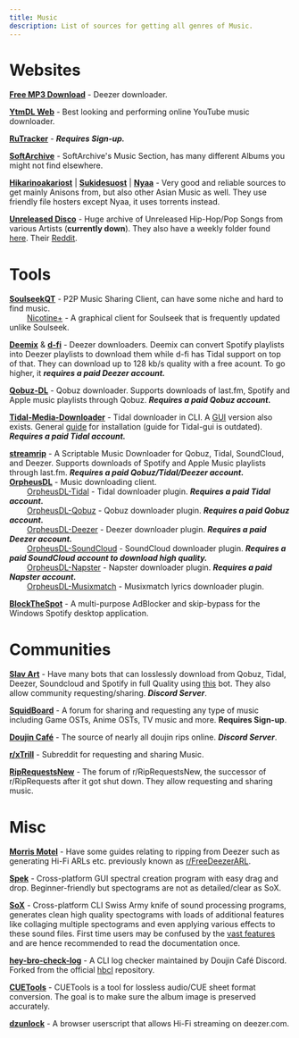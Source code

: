 ```yaml
---
title: Music
description: List of sources for getting all genres of Music.
---
```

# Websites

[**Free MP3 Download**](https://free-mp3-download.net/) - Deezer downloader.

[**YtmDL Web**](https://ytmdl.deepjyoti30.dev/) - Best looking and performing online YouTube music downloader.

[**RuTracker**](https://rutracker.org) - **_Requires Sign-up._**  

[**SoftArchive**](https://sanet.st/music/) - SoftArchive's Music Section, has many different Albums you might not find elsewhere.

[**Hikarinoakariost**](https://hikarinoakari.com/) | [**Sukidesuost**](https://sukidesuost.info/) | [**Nyaa**](https://nyaa.si/?c=2_0) - Very good and reliable sources to get mainly Anisons from, but also other Asian Music as well. They use friendly file hosters except Nyaa, it uses torrents instead.

[**Unreleased Disco**](https://unreleased.me/) - Huge archive of Unreleased Hip-Hop/Pop Songs from various Artists (**currently down**). They also have a weekly folder found [here](https://unreleased.me/updates). Their [Reddit](https://UnreleasedDisco.reddit.com).

# Tools

[**SoulseekQT**](https://www.slsknet.org/) - P2P Music Sharing Client, can have some niche and hard to find music.     
&nbsp;&nbsp;&nbsp;&nbsp;&nbsp;&nbsp;&nbsp;&nbsp;[Nicotine+](https://nicotine-plus.org/) - A graphical client for Soulseek that is frequently updated unlike Soulseek.

[**Deemix**](https://deemix.app) & [**d-fi**](https://notabug.org/sayem314/d-fi) - Deezer downloaders. Deemix can convert Spotify playlists into Deezer playlists to download them while d-fi has Tidal support on top of that. They can download up to 128 kb/s quality with a free acount. To go higher, it **_requires a paid Deezer account._**

[**Qobuz-DL**](https://github.com/vitiko98/qobuz-dl) - Qobuz downloader. Supports downloads of last.fm, Spotify and Apple music playlists through Qobuz. **_Requires a paid Qobuz account._**  

[**Tidal-Media-Downloader**](https://github.com/yaronzz/Tidal-Media-Downloader) - Tidal downloader in CLI. A [GUI](https://github.com/yaronzz/Tidal-Media-Downloader-PRO) version also exists. General [guide](https://yaronzz.com/post/tidal_dl_installation/) for installation (guide for Tidal-gui is outdated). **_Requires a paid Tidal account._** 

[**streamrip**](https://github.com/nathom/streamrip) - A Scriptable Music Downloader for Qobuz, Tidal, SoundCloud, and Deezer. Supports downloads of Spotify and Apple Music playlists through last.fm. **_Requires a paid Qobuz/Tidal/Deezer account._**    
[**OrpheusDL**](https://github.com/yarrm80s/orpheusdl) - Music downloading client.  
&nbsp;&nbsp;&nbsp;&nbsp;&nbsp;&nbsp;&nbsp;&nbsp;[OrpheusDL-Tidal](https://github.com/Dniel97/orpheusdl-tidal) - Tidal downloader plugin. **_Requires a paid Tidal account._**  
&nbsp;&nbsp;&nbsp;&nbsp;&nbsp;&nbsp;&nbsp;&nbsp;[OrpheusDL-Qobuz](https://github.com/yarrm80s/orpheusdl-qobuz) - Qobuz downloader plugin. **_Requires a paid Qobuz account._**  
&nbsp;&nbsp;&nbsp;&nbsp;&nbsp;&nbsp;&nbsp;&nbsp;[OrpheusDL-Deezer](https://github.com/uhwot/orpheusdl-deezer) - Deezer downloader plugin. **_Requires a paid Deezer account._**  
&nbsp;&nbsp;&nbsp;&nbsp;&nbsp;&nbsp;&nbsp;&nbsp;[OrpheusDL-SoundCloud](https://github.com/yarrm80s/orpheusdl-soundcloud) - SoundCloud downloader plugin. **_Requires a paid SoundCloud account to download high quality._**  
&nbsp;&nbsp;&nbsp;&nbsp;&nbsp;&nbsp;&nbsp;&nbsp;[OrpheusDL-Napster](https://github.com/yarrm80s/orpheusdl-napster) - Napster downloader plugin. **_Requires a paid Napster account._**  
&nbsp;&nbsp;&nbsp;&nbsp;&nbsp;&nbsp;&nbsp;&nbsp;[OrpheusDL-Musixmatch](https://github.com/yarrm80s/orpheusdl-musixmatch) - Musixmatch lyrics downloader plugin.  

[**BlockTheSpot**](https://github.com/mrpond/BlockTheSpot) - A multi-purpose AdBlocker and skip-bypass for the Windows Spotify desktop application.

# Communities

[**Slav Art**](https://discord.gg/ynxE4YVfY5) - Have many bots that can losslessly download from Qobuz, Tidal, Deezer, Soundcloud and Spotify in full Quality using [this](https://github.com/crackhub-dev/music-dl-bot) bot. They also allow community requesting/sharing. **_Discord Server_**.

[**SquidBoard**](https://squid-board.org) - A forum for sharing and requesting any type of music including Game OSTs, Anime OSTs, TV music and more. **__Requires Sign-up__**.

[**Doujin Café**](https://discord.gg/doujincafe) - The source of nearly all doujin rips online. **_Discord Server_**. 

[**r/xTrill**](https://xTrill.reddit.com) - Subreddit for requesting and sharing Music.

[**RipRequestsNew**](https://yayeet.org) - The forum of r/RipRequestsNew, the successor of r/RipRequests after it got shut down. They allow requesting and sharing music.

# Misc

[**Morris Motel**](https://morrismotel.com/tag/music-piracy/) - Have some guides relating to ripping from Deezer such as generating Hi-Fi ARLs etc. previously known as [r/FreeDeezerARL](https://freedeezerarl.reddit.com).

[**Spek**](http://spek.cc/) - Cross-platform GUI spectral creation program with easy drag and drop. Beginner-friendly but spectograms are not as detailed/clear as SoX. 

[**SoX**](http://sox.sourceforge.net/) - Cross-platform CLI Swiss Army knife of sound processing programs, generates clean high quality spectograms with loads of additional features like collaging multiple spectograms and even applying various effects to these sound files. First time users may be confused by the [vast features](http://sox.sourceforge.net/Docs/Features) and are hence recommended to read the documentation once.

[**hey-bro-check-log**](https://github.com/doujincafe/hbcl) - A CLI log checker maintained by Doujin Café Discord. Forked from the official [hbcl](https://github.com/ligh7s/hey-bro-check-log) repository. 

[**CUETools**](http://cue.tools/wiki/CUETools) - CUETools is a tool for lossless audio/CUE sheet format conversion. The goal is to make sure the album image is preserved accurately.

[**dzunlock**](https://git.freezerapp.xyz/uhwot/dzunlock) - A browser userscript that allows Hi-Fi streaming on deezer.com.
